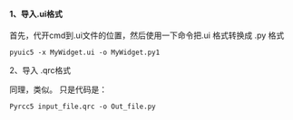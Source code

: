 #### 1、导入.ui格式
首先，代开cmd到.ui文件的位置，然后使用一下命令把.ui 格式转换成 .py 格式
```
pyuic5 -x MyWidget.ui -o MyWidget.py1
```

2、导入 .qrc格式

同理，类似。
只是代码是：
```
Pyrcc5 input_file.qrc -o Out_file.py
```